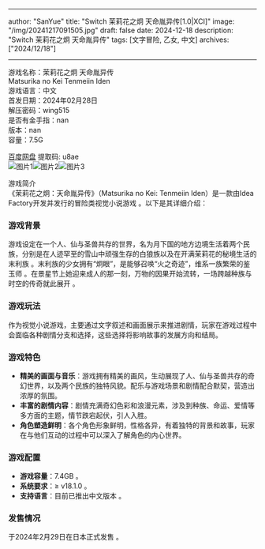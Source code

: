 
---
author: "SanYue"
title: "Switch 茉莉花之炯 天命胤异传[1.0|XCI]"
image: "/img/20241217091505.jpg"
draft: false
date: 2024-12-18
description: "Switch 茉莉花之炯 天命胤异传"
tags: [文字冒险, 乙女, 中文]
archives: ["2024/12/18"]

---

游戏名称：茉莉花之炯 天命胤异传   
Matsurika no Kei Tenmeiin Iden    
游戏语言：中文  
首发日期：2024年02月28日  
解压密码：wing515  
是否有金手指：nan  
版本：nan   
容量：7.5G

[百度网盘](https://pan.baidu.com/s/1DDq4QepNh42aIX0_tloMpA) 提取码: u8ae  
![图片1](/img/scpbid.jpg)![图片2](/img/scpbii.jpg)![图片3](/img/scpbih.jpg)  

游戏简介  
《茉莉花之炯：天命胤异传》（Matsurika no Kei: Tenmeiin Iden）是一款由Idea Factory开发并发行的冒险类视觉小说游戏 。以下是其详细介绍：

### 游戏背景
游戏设定在一个人、仙与圣兽共存的世界，名为月下国的地方边境生活着两个民族，分别是在人迹罕至的雪山中顽强生存的白狼族以及在开满茉莉花的秘境生活的末利族 。末利族的少女拥有“炯眼”，是能够召唤“火之奇迹”，维系一族繁荣的鉴玉师 。在景星节上她迎来成人的那一刻，万物的因果开始流转，一场跨越种族与时空的传奇就此展开 。

### 游戏玩法
作为视觉小说游戏，主要通过文字叙述和画面展示来推进剧情，玩家在游戏过程中会面临各种剧情分支和选择，这些选择将影响故事的发展方向和结局。

### 游戏特色
- **精美的画面与音乐**：游戏拥有精美的画风，生动展现了人、仙与圣兽共存的奇幻世界，以及两个民族的独特风貌。配乐与游戏场景和剧情配合默契，营造出浓厚的氛围。
- **丰富的剧情内容**：剧情充满奇幻色彩和浪漫元素，涉及到种族、命运、爱情等多方面的主题，情节跌宕起伏，引人入胜。
- **角色塑造鲜明**：各个角色形象鲜明，性格各异，有着独特的背景和故事，玩家在与他们互动的过程中可以深入了解角色的内心世界。

### 游戏配置
- **游戏容量**：7.4GB 。
- **系统要求**：≥ v18.1.0 。
- **支持语言**：目前已推出中文版本 。

### 发售情况
于2024年2月29日在日本正式发售 。
